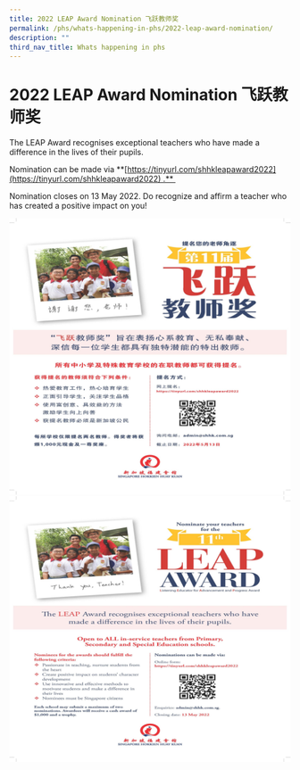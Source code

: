 ```yaml
---
title: 2022 LEAP Award Nomination 飞跃教师奖
permalink: /phs/whats-happening-in-phs/2022-leap-award-nomination/
description: ""
third_nav_title: Whats happening in phs
---
```

# **2022 LEAP Award Nomination 飞跃教师奖**

The LEAP Award recognises exceptional teachers who have made a difference in the lives of their pupils.  

Nomination can be made via **[https://tinyurl.com/shhkleapaward2022](https://tinyurl.com/shhkleapaward2022) .** 

Nomination closes on 13 May 2022. Do recognize and affirm a teacher who has created a positive impact on you!


![](/images/SHHK%20LEAP%20Award%20Poster%202022_Page_1.jpg)
![](/images/SHHK%20LEAP%20Award%20Poster%202022_Page_2.jpg)